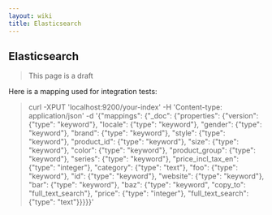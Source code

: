 ```yaml
---
layout: wiki
title: Elasticsearch
---
```

## Elasticsearch

> This page is a draft

Here is a mapping used for integration tests:


> curl -XPUT 'localhost:9200/your-index' -H 'Content-type: application/json' -d '{"mappings": {"_doc": {"properties": {"version": {"type": "keyword"}, "locale": {"type": "keyword"}, "gender": {"type": "keyword"}, "brand": {"type": "keyword"}, "style": {"type": "keyword"}, "product_id": {"type": "keyword"}, "size": {"type": "keyword"}, "color": {"type": "keyword"}, "product_group": {"type": "keyword"}, "series": {"type": "keyword"}, "price_incl_tax_en": {"type": "integer"}, "category": {"type": "text"}, "foo": {"type": "keyword"}, "id": {"type": "keyword"}, "website": {"type": "keyword"}, "bar": {"type": "keyword"}, "baz": {"type": "keyword", "copy_to": "full_text_search"}, "price": {"type": "integer"}, "full_text_search": {"type": "text"}}}}}'
